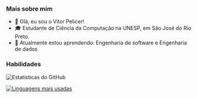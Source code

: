 ### Mais sobre mim

- 👋 Olá, eu sou o Vitor Pelicer!
- 🎓 Estudante de Ciência da Computação na UNESP, em São José do Rio Preto.
- 🌱 Atualmente estou aprendendo: Engenharia de software e Engenharia de dados

### Habilidades

![Estatísticas do GitHub](https://github-readme-stats.vercel.app/api?username=vitor-pelicer&count_private=true&show_icons=true&hide_border=true)

[![Linguagens mais usadas](https://github-readme-stats.vercel.app/api/top-langs/?username=vitor-pelicer&hide_progress=true)](https://github.com/anuraghazra/github-readme-stats)
